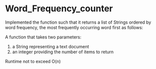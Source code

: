 Word_Frequency_counter
======================
Implemented the function such that it returns a list of Strings ordered by word frequency, the most frequently occurring word first as follows: 


A function that takes two parameters:
1. a String representing a text document
2. an integer providing the number of items to return


Runtime not to exceed O(n)
